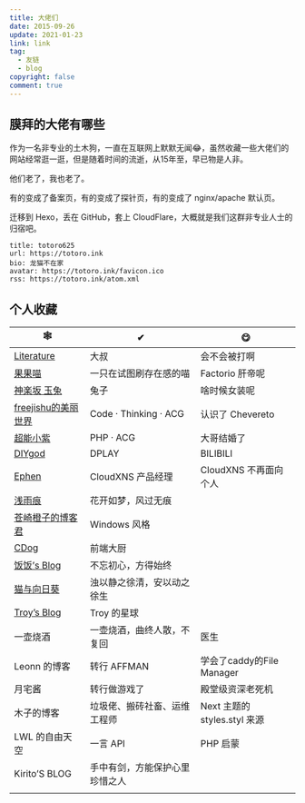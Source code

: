 ```yaml
---
title: 大佬们
date: 2015-09-26
update: 2021-01-23
link: link
tag:
  - 友链
  - blog
copyright: false
comment: true
---
```

## 膜拜的大佬有哪些 

作为一名非专业的土木狗，一直在互联网上默默无闻😂，虽然收藏一些大佬们的网站经常逛一逛，但是随着时间的流逝，从15年至，早已物是人非。

他们老了，我也老了。

有的变成了备案页，有的变成了探针页，有的变成了 nginx/apache 默认页。

迁移到 Hexo，丢在 GitHub，套上 CloudFlare，大概就是我们这群非专业人士的归宿吧。

```
title: totoro625
url: https://totoro.ink
bio: 龙猫不在家
avatar: https://totoro.ink/favicon.ico
rss: https://totoro.ink/atom.xml
```

## 个人收藏

| 🕸                                                 | ✔                              | 😋                            |
| ------------------------------------------------- | ------------------------------ | ---------------------------- |
| [Literature](https://www.literature.hk)           | 大叔                           | 会不会被打啊                 |
| [果果喵](https://moe.xin)                         | 一只在试图刷存在感的喵         | Factorio 肝帝呢              |
| [神楽坂 玉兔](https://www.54yt.net)               | 兔子                           | 啥时候女装呢                 |
| [freejishu的美丽世界](https://www.freejishu.com/) | Code · Thinking · ACG          | 认识了 Chevereto             |
| [超能小紫](https://www.mokeyjay.com)              | PHP · ACG                      | 大哥结婚了                   |
| [DIYgod](https://diygod.me)                       | DPLAY                          | BILIBILI                     |
| [Ephen](https://ephen.me)                         | CloudXNS 产品经理              | CloudXNS 不再面向个人        |
| [浅雨痕](https://blog.moew.xyz/)                  | 花开如梦，风过无痕             |                              |
| [苍崎橙子的博客君](http://447f.misaka.org/)       | Windows 风格                   |                              |
| [CDog](https://cdog.me)                           | 前端大厨                       |                              |
| [饭饭’s Blog](https://ffis.me)                    | 不忘初心，方得始终             |                              |
| [猫与向日葵](https://nocilol.me/)                 | 浊以静之徐清，安以动之徐生     |                              |
| [Troy’s Blog](https://itroy.cc)                   | Troy 的星球                    |                              |
| 一壶烧酒                                          | 一壶烧酒，曲终人散，不复回     | 医生                         |
| Leonn 的博客                                      | 转行 AFFMAN                    | 学会了caddy的File Manager    |
| 月宅酱                                            | 转行做游戏了                   | 殿堂级资深老死机             |
| 木子的博客                                        | 垃圾佬、搬砖社畜、运维工程师   | Next 主题的 styles.styl 来源 |
| LWL 的自由天空                                    | 一言 API                       | PHP 启蒙                     |
| Kirito’S BLOG                                     | 手中有剑，方能保护心里珍惜之人 |                              |
|                                                   |                                |                              |


